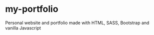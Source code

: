 # my-portfolio
Personal website and portfolio made with HTML, SASS, Bootstrap and vanilla Javascript
